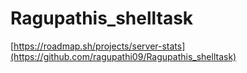 # Ragupathis_shelltask
[https://roadmap.sh/projects/server-stats](https://github.com/ragupathi09/Ragupathis_shelltask)
